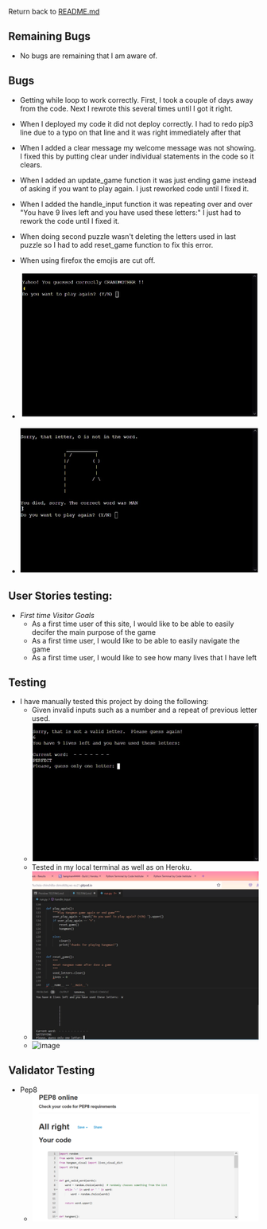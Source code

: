 Return back to [README.md](README.md)

## Remaining Bugs
- No bugs are remaining that I am aware of.

## Bugs
- Getting while loop to work correctly. First, I took a couple of days away from the code. Next I rewrote this several times until I got it right.

- When I deployed my code it did not deploy correctly.  I had to redo pip3 line due to a typo on that line and it was right immediately after that

- When I added a clear message my welcome message was not showing.  I fixed this by putting clear under individual statements in the code so it clears.

- When I added an update_game function it was just ending game instead of asking if you want to play again.  I just reworked code until I fixed it.

- When I added the handle_input function it was repeating over and over "You have 9 lives left and you have used these letters:"  I just had to rework the code until I fixed it. 

- When doing second puzzle wasn't deleting the letters used in last puzzle so I had to add reset_game function to fix this error.

- When using firefox the emojis are cut off.
- ![image](testing/testing_firefox.jpg)
- ![image](testing/testing_skull.jpg)

## User Stories testing:
- _First time Visitor Goals_
  - As a first time user of this site, I would like to be able to easily decifer the main purpose of the game
  - As a first time user, I would like to be able to easily navigate the game
  - As a first time user, I would like to see how many lives that I have left


## Testing

- I have manually tested this project by doing the following:
    - Given invalid inputs such as a number and a repeat of previous letter used.
    - ![image](testing/notvalidletter.jpg)
    - Tested in my local terminal as well as on Heroku.
    - ![image](testing/testing_gitpod.jpg)
    - ![image](testing/testing_heroku.jpg)


## Validator Testing
-  Pep8
     - ![image](testing/pep8.png)
